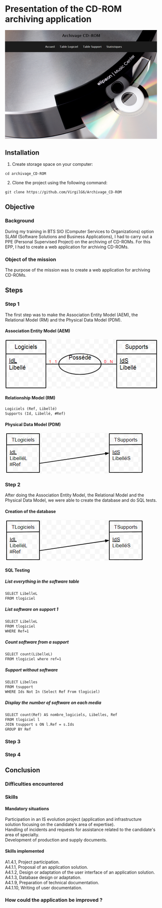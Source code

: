# Presentation of the CD-ROM archiving application
![alt text](https://github.com/VirgilG6/Archivage_CD-ROM/blob/master/assets/Accueil.png)

## Installation
1. Create storage space on your computer:
```
cd archivage_CD-ROM
```

2. Clone the project using the following command:
```
git clone https://github.com/VirgilG6/Archivage_CD-ROM
```


## Objective
### Background
During my training in BTS SIO (Computer Services to Organizations) option SLAM (Software Solutions and Business Applications), I had to carry out a PPE (Personal Supervised Project) on the archiving of CD-ROMs. For this EPP, I had to create a web application for archiving CD-ROMs.

### Object of the mission
The purpose of the mission was to create a web application for archiving CD-ROMs.


## Steps
### Step 1
The first step was to make the Association Entity Model (AEM), the Relational Model (RM) and the Physical Data Model (PDM).

#### Association Entity Model (AEM)
![alt text](https://github.com/VirgilG6/Archivage_CD-ROM/blob/master/assets/MCD.png)

#### Relationship Model (RM)
```
Logiciels (Ref, Libellé)
Supports (Id, Libellé, #Ref)

```

#### Physical Data Model (PDM)
![alt text](https://github.com/VirgilG6/Archivage_CD-ROM/blob/master/assets/MPD.png)

### Step 2
After doing the Association Entity Model, the Relational Model and the Physical Data Model, we were able to create the database and do SQL tests.

#### Creation of the database
![alt text](https://github.com/VirgilG6/Archivage_CD-ROM/blob/master/assets/MPD.png)

#### SQL Testing
##### List everything in the software table
```
SELECT LibelleL
FROM tlogiciel
```

##### List software on support 1
```
SELECT LibelleL 
FROM tlogiciel
WHERE Ref=1
```

##### Count software from a support
```
SELECT count(LibelleL)
FROM tlogiciel where ref=1
```

##### Support without software
```
SELECT Libelles
FROM tsupport
WHERE Ids Not In (Select Ref From tlogiciel)
```

##### Display the number of software on each media
```
SELECT count(Ref) AS nombre_logiciels, Libelles, Ref
FROM tlogiciel l
JOIN tsupport s ON l.Ref = s.Ids
GROUP BY Ref
```

### Step 3


### Step 4



## Conclusion
### Difficulties encountered


### Skills
#### Mandatory situations
Participation in an IS evolution project (application and infrastructure solution focusing on the candidate's area of expertise).  
Handling of incidents and requests for assistance related to the candidate's area of specialty.  
Development of production and supply documents.

#### Skills implemented
A1.4.1, Project participation.  
A4.1.1, Proposal of an application solution.  
A4.1.2, Design or adaptation of the user interface of an application solution.  
A4.1.3, Database design or adaptation.  
A4.1.9, Preparation of technical documentation.  
A4.1.10, Writing of user documentation.

### How could the application be improved ?

